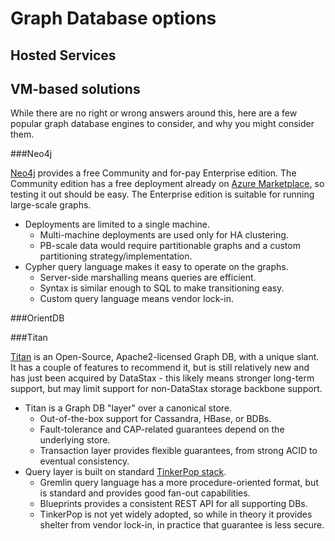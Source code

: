 Graph Database options
============

Hosted Services
---------------

VM-based solutions
------------------

While there are no right or wrong answers around this, here are a few popular graph database engines to consider, and why you might consider them.

###Neo4j

[Neo4j](http://neo4j.com/) provides a free Community and for-pay Enterprise edition. The Community edition has a free deployment already on [Azure Marketplace](http://azure.microsoft.com/en-us/marketplace/partners/neotechnology/neo4jcommunity201onubuntu1204lts/), so testing it out should be easy. The Enterprise edition is suitable for running large-scale graphs.

* Deployments are limited to a single machine.
	* Multi-machine deployments are used only for HA clustering.
	* PB-scale data would require partitionable graphs and a custom partitioning strategy/implementation.
* Cypher query language makes it easy to operate on the graphs.
	* Server-side marshalling means queries are efficient.
	* Syntax is similar enough to SQL to make transitioning easy.
	* Custom query language means vendor lock-in.

###OrientDB


###Titan

[Titan](http://thinkaurelius.github.io/titan/) is an Open-Source, Apache2-licensed Graph DB, with a unique slant. It has a couple of features to recommend it, but is still relatively new and has just been acquired by DataStax - this likely means stronger long-term support, but may limit support for non-DataStax storage backbone support.

* Titan is a Graph DB "layer" over a canonical store.
	* Out-of-the-box support for Cassandra, HBase, or BDBs.
	* Fault-tolerance and CAP-related guarantees depend on the underlying store.
	* Transaction layer provides flexible guarantees, from strong ACID to eventual consistency.
* Query layer is built on standard [TinkerPop stack](http://tinkerpop.incubator.apache.org/).
	* Gremlin query language has a more procedure-oriented format, but is standard and provides good fan-out capabilities.
	* Blueprints provides a consistent REST API for all supporting DBs.
	* TinkerPop is not yet widely adopted, so while in theory it provides shelter from vendor lock-in, in practice that guarantee is less secure. 